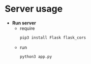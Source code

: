 # Server usage

- **Run server**
    - require
        ```bash
        pip3 install Flask flask_cors
        ```
    - run
        ```bash
        python3 app.py
        ```